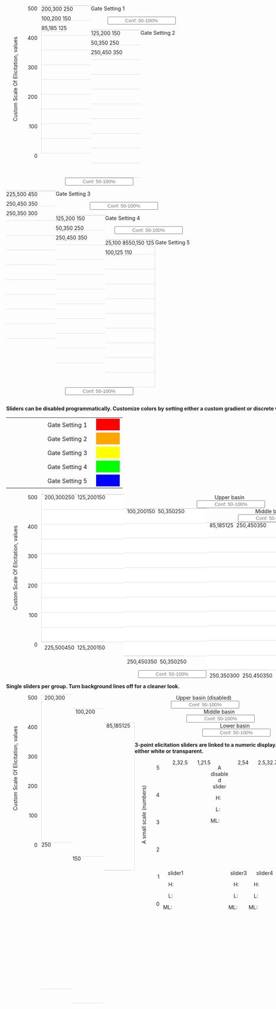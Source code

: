 

  <head>
    <link rel="stylesheet" type="text/css" href="https://code.jquery.com/ui/1.12.1/themes/base/jquery-ui.css"/>
    <script src="https://code.jquery.com/jquery-1.12.4.js"></script>
    <script src="https://code.jquery.com/ui/1.12.1/jquery-ui.js"></script>
    <script>
      function fourpointslider( id ) {
        // setup highlow range
          $( id + " .sliderpod" ).each(function( i ) {
             $(this).find( ".fourpointslider-vertical .highlow" ).each(function( j ) {
                // read initial values from markup and remove that
                var values = $( this ).text().split(',').map(Number);
                var min = parseFloat( $( this ).data("min") );
                var max = parseFloat( $( this ).data("max") );
                var step = parseFloat( $( this ).data("step") );
                var disab = $( this ).data("disabled");
                var disabled = (disab === 'TRUE' || disab === 'true' || disab === 1 || disab === '1' || disab === true);
                $( this ).empty().slider({
                  range: true,
                  min: min,
                  max: max,
                  step: step,
                  values: values,
                  animate: true,
                  disabled: disabled,
                  orientation: "vertical",
                  slide: function(event, ui) {
                    var ml = $(id + "ml" + i + "_" + j ).slider( "value");
                    if(ui.values[1] < ml | ui.values[0] > ml){
                       return false;
                    } else {
                      return ui.values;
                    }
                  },
                  stop: function(event, ui) {}
              });
            });
          });
          // setup ml point
          $( id + " .sliderpod" ).each(function( i ) {
              $(this).find( ".fourpointslider-vertical .ml" ).each(function( j ) {
                // read initial values from markup and remove that
                var value = parseFloat( $( this ).text() );
                var min = parseFloat( $( this ).data("min") );
                var max = parseFloat( $( this ).data("max") );
                var step = parseFloat( $( this ).data("step") );
                var disab = $( this ).data("disabled");
                var disabled = (disab === 'TRUE' || disab === 'true' || disab === 1 || disab === '1' || disab === true);
                $( this ).empty().slider({
                  value: value,
                  min: min,
                  max: max,
                  step: step,
                  animate: true,
                  disabled: disabled,
                  orientation: "vertical",
                  slide: function(event, ui) {
                    var high = $(id + "highlow" + i + "_" + j ).slider( "values", 1);
                    var low =  $(id + "highlow" + i + "_" + j ).slider( "values", 0);
                    if(ui.value > high | ui.value < low){
                       return false;
                    } else {
                      return ui.value;
                    }
                  },
                  stop: function(event, ui) {}
                });
             });
          });
        };
        function threepointslider( id ) {
        // setup highlow range
        $( id + " > span > span > .highlow" ).each(function( index ) {
          // read initial values from markup and remove that
          var values =  $( this ).text().split(',').map(Number);
          var minval = parseFloat( $( this ).data("min") );
          var maxval = parseFloat( $( this ).data("max") );
          var stepval = parseFloat( $( this ).data("step") );
          var disab = $( this ).data("disabled");
          var disabled = (disab === 'true' || disab === 1 || disab === '1' || disab === true);
          $( this ).empty().slider({
            range: true,
            min: minval,
            max: maxval,
            step: stepval,
            values: values,
            animate: true,
            disabled: disabled,
            orientation: "vertical",
            slide: function(event, ui) { 
              $( id + " .hlabel" + index ).html( $( id + "highlow" + index ).slider( "values", 1 ) );
              $( id + " .llabel" + index ).html( $( id + "highlow" + index ).slider( "values", 0 ) );
              var ml = $(id + "ml" + index ).slider( "value");
              if(ui.values[1] < ml | ui.values[0] > ml){
                 return false;
              } else {
                return ui.values;
              }
            },
            stop: function(event, ui) {},
            change: function(event, ui) {
              $( id + " .hlabel" + index ).html( $( id + "highlow" + index ).slider( "values", 1 ) );
              $( id + " .llabel" + index ).html( $( id + "highlow" + index ).slider( "values", 0 ) );
            }
          });
          $( id + " .hlabel" + index ).html( $( id + "highlow" + index ).slider( "values", 1 ) );
          $( id + " .llabel" + index ).html( $( id + "highlow" + index ).slider( "values", 0 ) );
        });
        // setup ml point
        $( id + " > span > span > .ml" ).each(function( index ) {
          // read initial values from markup and remove that
          var value = parseFloat( $( this ).text() );
          var minval = parseFloat( $( this ).data("min") );
          var maxval = parseFloat( $( this ).data("max") );
          var stepval = parseFloat( $( this ).data("step") );
          var disab = $( this ).data("disabled");
          var disabled = (disab === 'true' || disab === 1 || disab === '1' || disab === true);
          $( this ).empty().slider({
            value: value,
            min: minval,
            max: maxval,
            step: stepval,
            animate: true,
            disabled: disabled,
            orientation: "vertical",
            slide: function(event, ui) { 
              $( id + " .mllabel" + index ).html( $( id + "ml" + index ).slider( "value" ) );
              var high = $(id + "highlow" + index ).slider( "values", 1);
              var low =  $(id + "highlow" + index ).slider( "values", 0);
              if(ui.value > high | ui.value < low){
                 return false;
              } else {
                return ui.value;
              }
            },
            stop: function(event, ui) {},
            change: function(event, ui) {
              $( id + " .mllabel" + index ).html( $( id + "ml" + index ).slider( "value" ) );
            }
          });
          $( id + " .mllabel" + index ).html( $( id + "ml" + index ).slider( "value" ) );
        });
      };
    </script>
    <style>
      .text-bold {
        font-weight:bold;
      }
      
      /*.threepointslider {*/
      /*  padding:1em;*/
      /*  border: 1px solid gray;*/
      /*}*/
      .threepointslider-vertical {
        float:left;
        border-bottom: 1px solid #ddd;
        margin-bottom: 8px;
      }
      .threepointslider-vertical-axis {
        float:left
      }
      .threepointslider > span {
        float:left;
      }
      .threepointslider .x-axislabel {
        text-align:center;
      }
      .threepointslider > span > p {
        clear:both;
        width:6em;
      }
      .threepointslider > span > p > input {
        width:3em;
      }
      .threepointslider .highlow {
        height:300px; 
        float:left; 
        margin:0px 0px 0px 25px;
      }
      /*    #eq > span > .highlow.ui-slider-vertical { */
      /*      width: 0.4em;*/
      /*    }*/
      .threepointslider .highlow .ui-slider-range { 
      /*  background: #729fcf !important; */
        width: 1em !important;
      }
      .threepointslider .highlow .ui-slider-handle { 
        border-color: #729fcf !important; 
      /*      border-radius: 0.7em;*/
      /*      width: 1.4em;*/
      /*      height:1.4em;*/
        border-radius: 0.1em !important;
        width: 1.25em !important;
        height:0.4em !important;
        margin-bottom: -.3em !important;
      }

      .threepointslider .ml {
        height:300px; 
        float:left; 
        margin:0px;
      }
      .threepointslider .ml.ui-slider-vertical { 
        border: none !important;
        background: transparent !important;
      }
      .ml > .ui-slider-handle { 
        width: 0 !important;
        height: 0 !important; 
        border-top: 0.7em solid transparent !important; 
        border-right: 1.4em solid red !important; 
        border-bottom: 0.7em solid transparent !important;
        border-left: 0em solid transparent !important;
        border-radius:0 !important;
        background:transparent !important;
        margin-bottom: -0.8em !important;
      }

      .threepointslider-vertical-ylab {
          margin: 0px 0px 0px 16px;
          float: left;
          width: 3em;
      }

      .threepointslider-vertical-ylab p {
          -ms-transform: rotate(270deg); /* IE 9 */
          -webkit-transform: rotate(270deg); /* Safari 3-8 */
          transform: rotate(270deg);
          margin: 0;
          text-align: center;
      }

      /*###############################*/
      /*Grouped sliders*/
      /*###############################*/
      .sliderpod {
        float:left;
      }

      .fourpointslider-vertical {
        float:left;
        border-bottom: 1px solid #ddd;
        margin-bottom: 8px;
      }
      .fourpointslider-vertical-axis {
        float:left
      }
      .fourpointslider-input > span {
        float:left;
      }
      .fourpointslider-input .x-axislabel {
        padding: 0px 8px;
        text-align:center;
        margin:0px;
      }
      .fourpointslider-input > span > p {
        clear:both;
      }
      .fourpointslider-input > span > p > input {
        max-width: 9em;
        width: 100%;
      }
      .fourpointslider-input .highlow {
        float:left; 
        margin:-1px 0px 0px 8px;
      }
      .fourpointslider-input .ml {
        float:left; 
        margin:-1px 0px 0px 0px;
      }
      .fourpointslider-input .ml.ui-slider-vertical { 
        border: none !important;
        background: transparent !important;
      }
      .fourpointslider-input > span > .sliderpod > span > .ml > .ui-slider-handle { 
        width: 0; 
        height: 0; 
        border-top: 0.7em solid transparent; 
        border-right: 1.4em solid red; 
        border-bottom: 0.7em solid transparent;
        border-left: 0em solid transparent;
        border-radius:0;
        background:transparent;
        margin-bottom: -0.8em;
      }
      .fourpointslider-input > span > .sliderpod > .fourpointslider-vertical > .highlow > .ui-slider-range { 
        width: 1em;
      }
      /*.fourpointslider-input .highlow.fourpointslider0 .ui-slider-range { */
      /*  background: #003366; */
      /*}*/
      /*.fourpointslider-input .highlow.fourpointslider1 .ui-slider-range { */
      /*  background: #66b3ff; */
      /*}*/
      /*.fourpointslider-input .highlow.fourpointslider2 .ui-slider-range { */
      /*  background: #9966ff; */
      /*}*/
      /*.fourpointslider-input .highlow.fourpointslider3 .ui-slider-range { */
      /*  background: #800080; */
      /*}*/
      /*.fourpointslider-input .highlow.fourpointslider4 .ui-slider-range { */
      /*  background: #f4c441; */
      /*}*/
      /*.fourpointslider-input .highlow.fourpointslider5 .ui-slider-range { */
      /*  background: #f46d41; */
      /*}*/
      /*.fourpointslider-input .highlow.fourpointslider6 .ui-slider-range { */
      /*  background: #f44141; */
      /*}*/
      /*.fourpointslider-input .highlow.fourpointslider7 .ui-slider-range { */
      /*  background: #f441a6; */
      /*}*/
      .fourpointslider-input  > span > .sliderpod > .fourpointslider-vertical > .highlow > .ui-slider-handle { 
        border-color: #729fcf; 
        border-radius: 0.1em;
        width: 1.25em;
        height:0.4em;
        margin-bottom: -.3em;
      }
      .fourpointslider-input  > span > .sliderpod {
          float:left;
          margin-top:10px;
          margin-bottom:20px;
          padding: 0em 1.5em;
      }
      .fourpointslider-input p {
          margin:0px;
      }
      .fourpointslider-vertical-axis p {
          margin:0px;
      }

      .fourpointslider-vertical-ylab {
          margin: 0px 0px 0px 16px;
          float: left;
          width: 3em;
      }

      .fourpointslider-vertical-ylab p {
          -ms-transform: rotate(270deg); /* IE 9 */
          -webkit-transform: rotate(270deg); /* Safari 3-8 */
          transform: rotate(270deg);
          margin: 0;
          text-align: center;
      }
    </style>
  </head>

  <body>
    <div class="container-fluid">
      <h2 style="text-align:center;">Input Sliders For Expert Elicitation</h2>
      <div class="row">
        <div class="col-sm-6" style="min-width:900px;">
          <p class="text-bold">4-point elicitation with repeating grouped categories: Each element on the x-axis contains any number of sub-elements (provided all elements have the same number of sub-elements).</p>
          <p class="text-bold">Default colors are a blue gradient. The ML cannot move beyond the H or L and vice-versa.</p>
          <div id="byGate" type="fourpointslider" style="" class="fourpointslider-input">
            <table>
              <tr>
                <td style="padding:0em 1em 0em 7em;">Upper basin</td>
                <td>
                  <div style="padding:8px;height:1em;width:3em;background-color:#0044B2;"></div>
                </td>
              </tr>
              <tr>
                <td style="padding:0em 1em 0em 7em;">Middle basin</td>
                <td>
                  <div style="padding:8px;height:1em;width:3em;background-color:#638DD2;"></div>
                </td>
              </tr>
              <tr>
                <td style="padding:0em 1em 0em 7em;">Lower basin</td>
                <td>
                  <div style="padding:8px;height:1em;width:3em;background-color:#C6D7F2;"></div>
                </td>
              </tr>
            </table>
            <style>#byGate .highlow.fourpointslider0 .ui-slider-range {background: #0044B2;}
    #byGate .highlow.fourpointslider1 .ui-slider-range {background: #638DD2;}
    #byGate .highlow.fourpointslider2 .ui-slider-range {background: #C6D7F2;}</style>
            <div class="fourpointslider-vertical-ylab" style="height:400px;">
              <p style="height:400px;width:400px;">Custom Scale Of Elicitation, values</p>
            </div>
            <div class="fourpointslider-vertical-axis" style="height:400px;">
              <div class="tick" style="height: 80px;padding-right:10px;text-align:right;">
                <p>500</p>
              </div>
              <div class="tick" style="height: 80px;padding-right:10px;text-align:right;">
                <p>400</p>
              </div>
              <div class="tick" style="height: 80px;padding-right:10px;text-align:right;">
                <p>300</p>
              </div>
              <div class="tick" style="height: 80px;padding-right:10px;text-align:right;">
                <p>200</p>
              </div>
              <div class="tick" style="height: 80px;padding-right:10px;text-align:right;">
                <p>100</p>
              </div>
              <div style="padding:0px 10px;text-align:right;">
                <p>0</p>
              </div>
            </div>
            <span style="width:9.6em;min-width:6em;">
              <span class="sliderpod" style="height:400px;width:9.6em;min-width:6em;background: repeating-linear-gradient(to bottom, #ddd, #ddd 1px, #00000000 1px, #00000000 10%);border-top:1px solid #ddd;border-bottom:1px solid #ddd;border-left:1px solid #ddd;">
                <span class="fourpointslider-vertical">
                  <span id="byGatehighlow0_0" class="highlow fourpointslider0" style="height:400px;" data-min="0" data-max="500" data-step="1" data-disabled="FALSE" data-name="Upper basin">200,300</span>
                  <span id="byGateml0_0" class="ml fourpointslider0" style="height:400px;" data-min="0" data-max="500" data-step="1" data-disabled="FALSE" data-name="Upper basin">250</span>
                </span>
                <span class="fourpointslider-vertical">
                  <span id="byGatehighlow0_1" class="highlow fourpointslider1" style="height:400px;" data-min="0" data-max="500" data-step="1" data-disabled="FALSE" data-name="Middle basin">100,200</span>
                  <span id="byGateml0_1" class="ml fourpointslider1" style="height:400px;" data-min="0" data-max="500" data-step="1" data-disabled="FALSE" data-name="Middle basin">150</span>
                </span>
                <span class="fourpointslider-vertical">
                  <span id="byGatehighlow0_2" class="highlow fourpointslider2" style="height:400px;" data-min="0" data-max="500" data-step="1" data-disabled="FALSE" data-name="Lower basin">85,185</span>
                  <span id="byGateml0_2" class="ml fourpointslider2" style="height:400px;" data-min="0" data-max="500" data-step="1" data-disabled="FALSE" data-name="Lower basin">125</span>
                </span>
              </span>
              <p class="x-axislabel">Gate Setting 1</p>
              <p style="text-align:center;">
                <input style="text-align:center;" type="text" placeholder="Conf: 50-100%"/>
              </p>
            </span>
            <span style="width:9.6em;min-width:6em;">
              <span class="sliderpod" style="height:400px;width:9.6em;min-width:6em;background: repeating-linear-gradient(to bottom, #ddd, #ddd 1px, #00000000 1px, #00000000 10%);border-top:1px solid #ddd;border-bottom:1px solid #ddd;">
                <span class="fourpointslider-vertical">
                  <span id="byGatehighlow1_0" class="highlow fourpointslider0" style="height:400px;" data-min="0" data-max="500" data-step="1" data-disabled="FALSE" data-name="Upper basin">125,200</span>
                  <span id="byGateml1_0" class="ml fourpointslider0" style="height:400px;" data-min="0" data-max="500" data-step="1" data-disabled="FALSE" data-name="Upper basin">150</span>
                </span>
                <span class="fourpointslider-vertical">
                  <span id="byGatehighlow1_1" class="highlow fourpointslider1" style="height:400px;" data-min="0" data-max="500" data-step="1" data-disabled="FALSE" data-name="Middle basin">50,350</span>
                  <span id="byGateml1_1" class="ml fourpointslider1" style="height:400px;" data-min="0" data-max="500" data-step="1" data-disabled="FALSE" data-name="Middle basin">250</span>
                </span>
                <span class="fourpointslider-vertical">
                  <span id="byGatehighlow1_2" class="highlow fourpointslider2" style="height:400px;" data-min="0" data-max="500" data-step="1" data-disabled="FALSE" data-name="Lower basin">250,450</span>
                  <span id="byGateml1_2" class="ml fourpointslider2" style="height:400px;" data-min="0" data-max="500" data-step="1" data-disabled="FALSE" data-name="Lower basin">350</span>
                </span>
              </span>
              <p class="x-axislabel">Gate Setting 2</p>
              <p style="text-align:center;">
                <input style="text-align:center;" type="text" placeholder="Conf: 50-100%"/>
              </p>
            </span>
            <span style="width:9.6em;min-width:6em;">
              <span class="sliderpod" style="height:400px;width:9.6em;min-width:6em;background: repeating-linear-gradient(to bottom, #ddd, #ddd 1px, #00000000 1px, #00000000 10%);border-top:1px solid #ddd;border-bottom:1px solid #ddd;">
                <span class="fourpointslider-vertical">
                  <span id="byGatehighlow2_0" class="highlow fourpointslider0" style="height:400px;" data-min="0" data-max="500" data-step="1" data-disabled="FALSE" data-name="Upper basin">225,500</span>
                  <span id="byGateml2_0" class="ml fourpointslider0" style="height:400px;" data-min="0" data-max="500" data-step="1" data-disabled="FALSE" data-name="Upper basin">450</span>
                </span>
                <span class="fourpointslider-vertical">
                  <span id="byGatehighlow2_1" class="highlow fourpointslider1" style="height:400px;" data-min="0" data-max="500" data-step="1" data-disabled="FALSE" data-name="Middle basin">250,450</span>
                  <span id="byGateml2_1" class="ml fourpointslider1" style="height:400px;" data-min="0" data-max="500" data-step="1" data-disabled="FALSE" data-name="Middle basin">350</span>
                </span>
                <span class="fourpointslider-vertical">
                  <span id="byGatehighlow2_2" class="highlow fourpointslider2" style="height:400px;" data-min="0" data-max="500" data-step="1" data-disabled="FALSE" data-name="Lower basin">250,350</span>
                  <span id="byGateml2_2" class="ml fourpointslider2" style="height:400px;" data-min="0" data-max="500" data-step="1" data-disabled="FALSE" data-name="Lower basin">300</span>
                </span>
              </span>
              <p class="x-axislabel">Gate Setting 3</p>
              <p style="text-align:center;">
                <input style="text-align:center;" type="text" placeholder="Conf: 50-100%"/>
              </p>
            </span>
            <span style="width:9.6em;min-width:6em;">
              <span class="sliderpod" style="height:400px;width:9.6em;min-width:6em;background: repeating-linear-gradient(to bottom, #ddd, #ddd 1px, #00000000 1px, #00000000 10%);border-top:1px solid #ddd;border-bottom:1px solid #ddd;">
                <span class="fourpointslider-vertical">
                  <span id="byGatehighlow3_0" class="highlow fourpointslider0" style="height:400px;" data-min="0" data-max="500" data-step="1" data-disabled="FALSE" data-name="Upper basin">125,200</span>
                  <span id="byGateml3_0" class="ml fourpointslider0" style="height:400px;" data-min="0" data-max="500" data-step="1" data-disabled="FALSE" data-name="Upper basin">150</span>
                </span>
                <span class="fourpointslider-vertical">
                  <span id="byGatehighlow3_1" class="highlow fourpointslider1" style="height:400px;" data-min="0" data-max="500" data-step="1" data-disabled="FALSE" data-name="Middle basin">50,350</span>
                  <span id="byGateml3_1" class="ml fourpointslider1" style="height:400px;" data-min="0" data-max="500" data-step="1" data-disabled="FALSE" data-name="Middle basin">250</span>
                </span>
                <span class="fourpointslider-vertical">
                  <span id="byGatehighlow3_2" class="highlow fourpointslider2" style="height:400px;" data-min="0" data-max="500" data-step="1" data-disabled="FALSE" data-name="Lower basin">250,450</span>
                  <span id="byGateml3_2" class="ml fourpointslider2" style="height:400px;" data-min="0" data-max="500" data-step="1" data-disabled="FALSE" data-name="Lower basin">350</span>
                </span>
              </span>
              <p class="x-axislabel">Gate Setting 4</p>
              <p style="text-align:center;">
                <input style="text-align:center;" type="text" placeholder="Conf: 50-100%"/>
              </p>
            </span>
            <span style="width:9.6em;min-width:6em;">
              <span class="sliderpod" style="height:400px;width:9.6em;min-width:6em;background: repeating-linear-gradient(to bottom, #ddd, #ddd 1px, #00000000 1px, #00000000 10%);border-top:1px solid #ddd;border-bottom:1px solid #ddd;border-right:1px solid #ddd;">
                <span class="fourpointslider-vertical">
                  <span id="byGatehighlow4_0" class="highlow fourpointslider0" style="height:400px;" data-min="0" data-max="500" data-step="1" data-disabled="FALSE" data-name="Upper basin">25,100</span>
                  <span id="byGateml4_0" class="ml fourpointslider0" style="height:400px;" data-min="0" data-max="500" data-step="1" data-disabled="FALSE" data-name="Upper basin">85</span>
                </span>
                <span class="fourpointslider-vertical">
                  <span id="byGatehighlow4_1" class="highlow fourpointslider1" style="height:400px;" data-min="0" data-max="500" data-step="1" data-disabled="FALSE" data-name="Middle basin">50,150</span>
                  <span id="byGateml4_1" class="ml fourpointslider1" style="height:400px;" data-min="0" data-max="500" data-step="1" data-disabled="FALSE" data-name="Middle basin">125</span>
                </span>
                <span class="fourpointslider-vertical">
                  <span id="byGatehighlow4_2" class="highlow fourpointslider2" style="height:400px;" data-min="0" data-max="500" data-step="1" data-disabled="FALSE" data-name="Lower basin">100,125</span>
                  <span id="byGateml4_2" class="ml fourpointslider2" style="height:400px;" data-min="0" data-max="500" data-step="1" data-disabled="FALSE" data-name="Lower basin">110</span>
                </span>
              </span>
              <p class="x-axislabel">Gate Setting 5</p>
              <p style="text-align:center;">
                <input style="text-align:center;" type="text" placeholder="Conf: 50-100%"/>
              </p>
            </span>
            <script type="text/javascript">fourpointslider( '#byGate' );</script>
          </div>
        </div>
        <div class="col-sm-6" style="min-width:900px;">
          <div class="well" style="overflow:hidden;">
            <p class="text-bold">Sliders can be disabled programmatically. Customize colors by setting either a custom gradient or discrete values.</p>
            <div id="byBasin" type="fourpointslider" style="" class="fourpointslider-input">
              <table>
                <tr>
                  <td style="padding:0em 1em 0em 7em;">Gate Setting 1</td>
                  <td>
                    <div style="padding:8px;height:1em;width:3em;background-color:#FF0000;"></div>
                  </td>
                </tr>
                <tr>
                  <td style="padding:0em 1em 0em 7em;">Gate Setting 2</td>
                  <td>
                    <div style="padding:8px;height:1em;width:3em;background-color:#FFA500;"></div>
                  </td>
                </tr>
                <tr>
                  <td style="padding:0em 1em 0em 7em;">Gate Setting 3</td>
                  <td>
                    <div style="padding:8px;height:1em;width:3em;background-color:#FFFF00;"></div>
                  </td>
                </tr>
                <tr>
                  <td style="padding:0em 1em 0em 7em;">Gate Setting 4</td>
                  <td>
                    <div style="padding:8px;height:1em;width:3em;background-color:#00FF00;"></div>
                  </td>
                </tr>
                <tr>
                  <td style="padding:0em 1em 0em 7em;">Gate Setting 5</td>
                  <td>
                    <div style="padding:8px;height:1em;width:3em;background-color:#0000FF;"></div>
                  </td>
                </tr>
              </table>
              <style>#byBasin .highlow.fourpointslider0 .ui-slider-range {background: #FF0000;}
    #byBasin .highlow.fourpointslider1 .ui-slider-range {background: #FFA500;}
    #byBasin .highlow.fourpointslider2 .ui-slider-range {background: #FFFF00;}
    #byBasin .highlow.fourpointslider3 .ui-slider-range {background: #00FF00;}
    #byBasin .highlow.fourpointslider4 .ui-slider-range {background: #0000FF;}</style>
              <div class="fourpointslider-vertical-ylab" style="height:400px;">
                <p style="height:400px;width:400px;">Custom Scale Of Elicitation, values</p>
              </div>
              <div class="fourpointslider-vertical-axis" style="height:400px;">
                <div class="tick" style="height: 80px;padding-right:10px;text-align:right;">
                  <p>500</p>
                </div>
                <div class="tick" style="height: 80px;padding-right:10px;text-align:right;">
                  <p>400</p>
                </div>
                <div class="tick" style="height: 80px;padding-right:10px;text-align:right;">
                  <p>300</p>
                </div>
                <div class="tick" style="height: 80px;padding-right:10px;text-align:right;">
                  <p>200</p>
                </div>
                <div class="tick" style="height: 80px;padding-right:10px;text-align:right;">
                  <p>100</p>
                </div>
                <div style="padding:0px 10px;text-align:right;">
                  <p>0</p>
                </div>
              </div>
              <span style="width:16em;min-width:6em;">
                <span class="sliderpod" style="height:400px;width:16em;min-width:6em;background: repeating-linear-gradient(to bottom, #ddd, #ddd 1px, #fff 1px, #fff 10%);border-top:1px solid #ddd;border-bottom:1px solid #ddd;border-left:1px solid #ddd;">
                  <span class="fourpointslider-vertical">
                    <span id="byBasinhighlow0_0" class="highlow fourpointslider0" style="height:400px;" data-min="0" data-max="500" data-step="1" data-disabled="1" data-name="Gate Setting 1">200,300</span>
                    <span id="byBasinml0_0" class="ml fourpointslider0" style="height:400px;" data-min="0" data-max="500" data-step="1" data-disabled="1" data-name="Gate Setting 1">250</span>
                  </span>
                  <span class="fourpointslider-vertical">
                    <span id="byBasinhighlow0_1" class="highlow fourpointslider1" style="height:400px;" data-min="0" data-max="500" data-step="1" data-disabled="FALSE" data-name="Gate Setting 2">125,200</span>
                    <span id="byBasinml0_1" class="ml fourpointslider1" style="height:400px;" data-min="0" data-max="500" data-step="1" data-disabled="FALSE" data-name="Gate Setting 2">150</span>
                  </span>
                  <span class="fourpointslider-vertical">
                    <span id="byBasinhighlow0_2" class="highlow fourpointslider2" style="height:400px;" data-min="0" data-max="500" data-step="1" data-disabled="FALSE" data-name="Gate Setting 3">225,500</span>
                    <span id="byBasinml0_2" class="ml fourpointslider2" style="height:400px;" data-min="0" data-max="500" data-step="1" data-disabled="FALSE" data-name="Gate Setting 3">450</span>
                  </span>
                  <span class="fourpointslider-vertical">
                    <span id="byBasinhighlow0_3" class="highlow fourpointslider3" style="height:400px;" data-min="0" data-max="500" data-step="1" data-disabled="FALSE" data-name="Gate Setting 4">125,200</span>
                    <span id="byBasinml0_3" class="ml fourpointslider3" style="height:400px;" data-min="0" data-max="500" data-step="1" data-disabled="FALSE" data-name="Gate Setting 4">150</span>
                  </span>
                  <span class="fourpointslider-vertical">
                    <span id="byBasinhighlow0_4" class="highlow fourpointslider4" style="height:400px;" data-min="0" data-max="500" data-step="1" data-disabled="FALSE" data-name="Gate Setting 5">25,100</span>
                    <span id="byBasinml0_4" class="ml fourpointslider4" style="height:400px;" data-min="0" data-max="500" data-step="1" data-disabled="FALSE" data-name="Gate Setting 5">85</span>
                  </span>
                </span>
                <p class="x-axislabel">Upper basin</p>
                <p style="text-align:center;">
                  <input style="text-align:center;" type="text" placeholder="Conf: 50-100%"/>
                </p>
              </span>
              <span style="width:16em;min-width:6em;">
                <span class="sliderpod" style="height:400px;width:16em;min-width:6em;background: repeating-linear-gradient(to bottom, #ddd, #ddd 1px, #fff 1px, #fff 10%);border-top:1px solid #ddd;border-bottom:1px solid #ddd;">
                  <span class="fourpointslider-vertical">
                    <span id="byBasinhighlow1_0" class="highlow fourpointslider0" style="height:400px;" data-min="0" data-max="500" data-step="1" data-disabled="FALSE" data-name="Gate Setting 1">100,200</span>
                    <span id="byBasinml1_0" class="ml fourpointslider0" style="height:400px;" data-min="0" data-max="500" data-step="1" data-disabled="FALSE" data-name="Gate Setting 1">150</span>
                  </span>
                  <span class="fourpointslider-vertical">
                    <span id="byBasinhighlow1_1" class="highlow fourpointslider1" style="height:400px;" data-min="0" data-max="500" data-step="1" data-disabled="FALSE" data-name="Gate Setting 2">50,350</span>
                    <span id="byBasinml1_1" class="ml fourpointslider1" style="height:400px;" data-min="0" data-max="500" data-step="1" data-disabled="FALSE" data-name="Gate Setting 2">250</span>
                  </span>
                  <span class="fourpointslider-vertical">
                    <span id="byBasinhighlow1_2" class="highlow fourpointslider2" style="height:400px;" data-min="0" data-max="500" data-step="1" data-disabled="FALSE" data-name="Gate Setting 3">250,450</span>
                    <span id="byBasinml1_2" class="ml fourpointslider2" style="height:400px;" data-min="0" data-max="500" data-step="1" data-disabled="FALSE" data-name="Gate Setting 3">350</span>
                  </span>
                  <span class="fourpointslider-vertical">
                    <span id="byBasinhighlow1_3" class="highlow fourpointslider3" style="height:400px;" data-min="0" data-max="500" data-step="1" data-disabled="FALSE" data-name="Gate Setting 4">50,350</span>
                    <span id="byBasinml1_3" class="ml fourpointslider3" style="height:400px;" data-min="0" data-max="500" data-step="1" data-disabled="FALSE" data-name="Gate Setting 4">250</span>
                  </span>
                  <span class="fourpointslider-vertical">
                    <span id="byBasinhighlow1_4" class="highlow fourpointslider4" style="height:400px;" data-min="0" data-max="500" data-step="1" data-disabled="FALSE" data-name="Gate Setting 5">50,150</span>
                    <span id="byBasinml1_4" class="ml fourpointslider4" style="height:400px;" data-min="0" data-max="500" data-step="1" data-disabled="FALSE" data-name="Gate Setting 5">125</span>
                  </span>
                </span>
                <p class="x-axislabel">Middle basin</p>
                <p style="text-align:center;">
                  <input style="text-align:center;" type="text" placeholder="Conf: 50-100%"/>
                </p>
              </span>
              <span style="width:16em;min-width:6em;">
                <span class="sliderpod" style="height:400px;width:16em;min-width:6em;background: repeating-linear-gradient(to bottom, #ddd, #ddd 1px, #fff 1px, #fff 10%);border-top:1px solid #ddd;border-bottom:1px solid #ddd;border-right:1px solid #ddd;">
                  <span class="fourpointslider-vertical">
                    <span id="byBasinhighlow2_0" class="highlow fourpointslider0" style="height:400px;" data-min="0" data-max="500" data-step="1" data-disabled="FALSE" data-name="Gate Setting 1">85,185</span>
                    <span id="byBasinml2_0" class="ml fourpointslider0" style="height:400px;" data-min="0" data-max="500" data-step="1" data-disabled="FALSE" data-name="Gate Setting 1">125</span>
                  </span>
                  <span class="fourpointslider-vertical">
                    <span id="byBasinhighlow2_1" class="highlow fourpointslider1" style="height:400px;" data-min="0" data-max="500" data-step="1" data-disabled="FALSE" data-name="Gate Setting 2">250,450</span>
                    <span id="byBasinml2_1" class="ml fourpointslider1" style="height:400px;" data-min="0" data-max="500" data-step="1" data-disabled="FALSE" data-name="Gate Setting 2">350</span>
                  </span>
                  <span class="fourpointslider-vertical">
                    <span id="byBasinhighlow2_2" class="highlow fourpointslider2" style="height:400px;" data-min="0" data-max="500" data-step="1" data-disabled="FALSE" data-name="Gate Setting 3">250,350</span>
                    <span id="byBasinml2_2" class="ml fourpointslider2" style="height:400px;" data-min="0" data-max="500" data-step="1" data-disabled="FALSE" data-name="Gate Setting 3">300</span>
                  </span>
                  <span class="fourpointslider-vertical">
                    <span id="byBasinhighlow2_3" class="highlow fourpointslider3" style="height:400px;" data-min="0" data-max="500" data-step="1" data-disabled="FALSE" data-name="Gate Setting 4">250,450</span>
                    <span id="byBasinml2_3" class="ml fourpointslider3" style="height:400px;" data-min="0" data-max="500" data-step="1" data-disabled="FALSE" data-name="Gate Setting 4">350</span>
                  </span>
                  <span class="fourpointslider-vertical">
                    <span id="byBasinhighlow2_4" class="highlow fourpointslider4" style="height:400px;" data-min="0" data-max="500" data-step="1" data-disabled="FALSE" data-name="Gate Setting 5">100,125</span>
                    <span id="byBasinml2_4" class="ml fourpointslider4" style="height:400px;" data-min="0" data-max="500" data-step="1" data-disabled="FALSE" data-name="Gate Setting 5">110</span>
                  </span>
                </span>
                <p class="x-axislabel">Lower basin</p>
                <p style="text-align:center;">
                  <input style="text-align:center;" type="text" placeholder="Conf: 50-100%"/>
                </p>
              </span>
              <script type="text/javascript">fourpointslider( '#byBasin' );</script>
            </div>
          </div>
        </div>
        <div class="col-sm-6" style="min-width:900px;">
          <p class="text-bold">Single sliders per group. Turn background lines off for a cleaner look.</p>
          <div id="singles" type="fourpointslider" style="" class="fourpointslider-input">
            <style>#singles .highlow.fourpointslider0 .ui-slider-range {background: #0044B2;}</style>
            <div class="fourpointslider-vertical-ylab" style="height:400px;">
              <p style="height:400px;width:400px;">Custom Scale Of Elicitation, values</p>
            </div>
            <div class="fourpointslider-vertical-axis" style="height:400px;">
              <div class="tick" style="height: 80px;padding-right:10px;text-align:right;">
                <p>500</p>
              </div>
              <div class="tick" style="height: 80px;padding-right:10px;text-align:right;">
                <p>400</p>
              </div>
              <div class="tick" style="height: 80px;padding-right:10px;text-align:right;">
                <p>300</p>
              </div>
              <div class="tick" style="height: 80px;padding-right:10px;text-align:right;">
                <p>200</p>
              </div>
              <div class="tick" style="height: 80px;padding-right:10px;text-align:right;">
                <p>100</p>
              </div>
              <div style="padding:0px 10px;text-align:right;">
                <p>0</p>
              </div>
            </div>
            <span style="width:3.2em;min-width:6em;">
              <span class="sliderpod" style="height:400px;width:3.2em;min-width:6em;background:#00000000;border-top:1px solid #ddd;border-bottom:1px solid #ddd;border-left:1px solid #ddd;">
                <span class="fourpointslider-vertical">
                  <span id="singleshighlow0_0" class="highlow fourpointslider0" style="height:400px;" data-min="0" data-max="500" data-step="1" data-disabled="1" data-name="Gate Setting 1">200,300</span>
                  <span id="singlesml0_0" class="ml fourpointslider0" style="height:400px;" data-min="0" data-max="500" data-step="1" data-disabled="1" data-name="Gate Setting 1">250</span>
                </span>
              </span>
              <p class="x-axislabel">Upper basin (disabled)</p>
              <p style="text-align:center;">
                <input style="text-align:center;" type="text" placeholder="Conf: 50-100%"/>
              </p>
            </span>
            <span style="width:3.2em;min-width:6em;">
              <span class="sliderpod" style="height:400px;width:3.2em;min-width:6em;background:#00000000;border-top:1px solid #ddd;border-bottom:1px solid #ddd;">
                <span class="fourpointslider-vertical">
                  <span id="singleshighlow1_0" class="highlow fourpointslider0" style="height:400px;" data-min="0" data-max="500" data-step="1" data-disabled="FALSE" data-name="Gate Setting 1">100,200</span>
                  <span id="singlesml1_0" class="ml fourpointslider0" style="height:400px;" data-min="0" data-max="500" data-step="1" data-disabled="FALSE" data-name="Gate Setting 1">150</span>
                </span>
              </span>
              <p class="x-axislabel">Middle basin</p>
              <p style="text-align:center;">
                <input style="text-align:center;" type="text" placeholder="Conf: 50-100%"/>
              </p>
            </span>
            <span style="width:3.2em;min-width:6em;">
              <span class="sliderpod" style="height:400px;width:3.2em;min-width:6em;background:#00000000;border-top:1px solid #ddd;border-bottom:1px solid #ddd;border-right:1px solid #ddd;">
                <span class="fourpointslider-vertical">
                  <span id="singleshighlow2_0" class="highlow fourpointslider0" style="height:400px;" data-min="0" data-max="500" data-step="1" data-disabled="FALSE" data-name="Gate Setting 1">85,185</span>
                  <span id="singlesml2_0" class="ml fourpointslider0" style="height:400px;" data-min="0" data-max="500" data-step="1" data-disabled="FALSE" data-name="Gate Setting 1">125</span>
                </span>
              </span>
              <p class="x-axislabel">Lower basin</p>
              <p style="text-align:center;">
                <input style="text-align:center;" type="text" placeholder="Conf: 50-100%"/>
              </p>
            </span>
            <script type="text/javascript">fourpointslider( '#singles' );</script>
          </div>
        </div>
        <div class="col-sm-6" style="min-width:900px;">
          <div class="well" style="overflow:hidden;">
            <p class="text-bold">3-point elicitation sliders are linked to a numeric display. Backgrounds can be either white or transparent.</p>
            <div id="threepointers" type="threepointslider" style="display:inline-flex;" class="form-group shiny-input-container threepointslider">
              <style>#threepointers .highlow .ui-slider-range {background: #0044b2;}</style>
              <div class="threepointslider-vertical-ylab" style="height:300px;">
                <p style="height:300px;width:300px;">A small scale (numbers)</p>
              </div>
              <div class="threepointslider-vertical-axis">
                <div class="tick" style="height: 60px;padding-right:10px;text-align:right;">
                  <p>5</p>
                </div>
                <div class="tick" style="height: 60px;padding-right:10px;text-align:right;">
                  <p>4</p>
                </div>
                <div class="tick" style="height: 60px;padding-right:10px;text-align:right;">
                  <p>3</p>
                </div>
                <div class="tick" style="height: 60px;padding-right:10px;text-align:right;">
                  <p>2</p>
                </div>
                <div class="tick" style="height: 60px;padding-right:10px;text-align:right;">
                  <p>1</p>
                </div>
                <div style="padding-right:10px;text-align:right;">
                  <p>0</p>
                </div>
              </div>
              <span>
                <span class="threepointslider-vertical" style="width:6.5em;height:300px;margin-top:10px;margin-bottom:20px;background: repeating-linear-gradient(to bottom, #ddd, #ddd 1px, #00000000 1px, #00000000 10%);border-top:1px solid #ddd;border-bottom:1px solid #ddd;border-left:1px solid #ddd;">
                  <span id="threepointershighlow0" class="highlow" style="height:300px;" data-min="0" data-max="5" data-step="0.1" data-disabled>2,3</span>
                  <span id="threepointersml0" class="ml" style="height:300px;" data-min="0" data-max="5" data-step="0.1" data-disabled>2.5</span>
                </span>
                <p class="x-axislabel">slider1</p>
                <p>
                  <p style="padding-left:1em;display:inline;">H:</p>
                  <p class="hlabel0" id="threepointershlabel0" style="display:inline; color:#f6931f; font-weight:bold;"></p>
                </p>
                <p>
                  <p style="padding-left:1em;display:inline;">L:</p>
                  <p class="llabel0" id="threepointersllabel0" style="display:inline; color:#f6931f; font-weight:bold;"></p>
                </p>
                <p>
                  <p style="display:inline;">ML:</p>
                  <p class="mllabel0" id="threepointersmllabel0" style="display:inline; color:#f6931f; font-weight:bold;"></p>
                </p>
              </span>
              <span>
                <span class="threepointslider-vertical" style="width:6.5em;height:300px;margin-top:10px;margin-bottom:20px;background: repeating-linear-gradient(to bottom, #ddd, #ddd 1px, #00000000 1px, #00000000 10%);border-top:1px solid #ddd;border-bottom:1px solid #ddd;">
                  <span id="threepointershighlow1" class="highlow" style="height:300px;" data-min="0" data-max="5" data-step="0.1" data-disabled="1">1,2</span>
                  <span id="threepointersml1" class="ml" style="height:300px;" data-min="0" data-max="5" data-step="0.1" data-disabled="1">1.5</span>
                </span>
                <p class="x-axislabel">A disabled slider</p>
                <p>
                  <p style="padding-left:1em;display:inline;">H:</p>
                  <p class="hlabel1" id="threepointershlabel1" style="display:inline; color:#f6931f; font-weight:bold;"></p>
                </p>
                <p>
                  <p style="padding-left:1em;display:inline;">L:</p>
                  <p class="llabel1" id="threepointersllabel1" style="display:inline; color:#f6931f; font-weight:bold;"></p>
                </p>
                <p>
                  <p style="display:inline;">ML:</p>
                  <p class="mllabel1" id="threepointersmllabel1" style="display:inline; color:#f6931f; font-weight:bold;"></p>
                </p>
              </span>
              <span>
                <span class="threepointslider-vertical" style="width:6.5em;height:300px;margin-top:10px;margin-bottom:20px;background: repeating-linear-gradient(to bottom, #ddd, #ddd 1px, #00000000 1px, #00000000 10%);border-top:1px solid #ddd;border-bottom:1px solid #ddd;">
                  <span id="threepointershighlow2" class="highlow" style="height:300px;" data-min="0" data-max="5" data-step="0.1" data-disabled>2,5</span>
                  <span id="threepointersml2" class="ml" style="height:300px;" data-min="0" data-max="5" data-step="0.1" data-disabled>4</span>
                </span>
                <p class="x-axislabel">slider3</p>
                <p>
                  <p style="padding-left:1em;display:inline;">H:</p>
                  <p class="hlabel2" id="threepointershlabel2" style="display:inline; color:#f6931f; font-weight:bold;"></p>
                </p>
                <p>
                  <p style="padding-left:1em;display:inline;">L:</p>
                  <p class="llabel2" id="threepointersllabel2" style="display:inline; color:#f6931f; font-weight:bold;"></p>
                </p>
                <p>
                  <p style="display:inline;">ML:</p>
                  <p class="mllabel2" id="threepointersmllabel2" style="display:inline; color:#f6931f; font-weight:bold;"></p>
                </p>
              </span>
              <span>
                <span class="threepointslider-vertical" style="width:6.5em;height:300px;margin-top:10px;margin-bottom:20px;background: repeating-linear-gradient(to bottom, #ddd, #ddd 1px, #00000000 1px, #00000000 10%);border-top:1px solid #ddd;border-bottom:1px solid #ddd;border-right:1px solid #ddd;">
                  <span id="threepointershighlow3" class="highlow" style="height:300px;" data-min="0" data-max="5" data-step="0.1" data-disabled>2.5,3</span>
                  <span id="threepointersml3" class="ml" style="height:300px;" data-min="0" data-max="5" data-step="0.1" data-disabled>2.75</span>
                </span>
                <p class="x-axislabel">slider4</p>
                <p>
                  <p style="padding-left:1em;display:inline;">H:</p>
                  <p class="hlabel3" id="threepointershlabel3" style="display:inline; color:#f6931f; font-weight:bold;"></p>
                </p>
                <p>
                  <p style="padding-left:1em;display:inline;">L:</p>
                  <p class="llabel3" id="threepointersllabel3" style="display:inline; color:#f6931f; font-weight:bold;"></p>
                </p>
                <p>
                  <p style="display:inline;">ML:</p>
                  <p class="mllabel3" id="threepointersmllabel3" style="display:inline; color:#f6931f; font-weight:bold;"></p>
                </p>
              </span>
              <script type="text/javascript">threepointslider( '#threepointers' );</script>
            </div>
          </div>
        </div>
        <div style="min-height:200px;"></div>
      </div>
    </div>
  </body>

